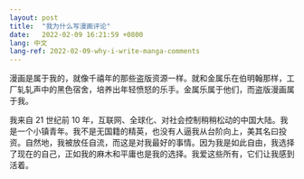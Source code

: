 ```yaml
---
layout: post
title:  "我为什么写漫画评论"
date:   2022-02-09 16:21:59 +0800
lang: 中文
lang-ref: 2022-02-09-why-i-write-manga-comments
---
```


漫画是属于我的，就像千禧年的那些盗版资源一样。就和金属乐在伯明翰那样，工厂轧轧声中的黑色宿舍，培养出年轻愤怒的乐手。金属乐属于他们，而盗版漫画属于我。

我来自 21 世纪前 10 年，互联网、全球化、对社会控制稍稍松动的中国大陆。我是一个小镇青年。我不是无国籍的精英，也没有人逼我从台阶向上，美其名曰投资。自然地，我被放任自流，而这是对我最好的事情。因为我是如此自由，我选择了现在的自己，正如我的麻木和平庸也是我的选择。我爱这些所有，它们让我感到活着。

